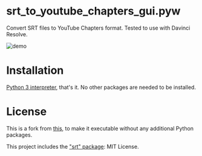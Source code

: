 # srt_to_youtube_chapters_gui.pyw
Convert SRT files to YouTube Chapters format. Tested to use with Davinci Resolve.

![demo](https://user-images.githubusercontent.com/12980409/115950155-8c7f1600-a514-11eb-98b1-f3cfecb85286.gif)

# Installation 
[Python 3 interpreter](https://www.python.org/downloads), that's it. No other packages are needed to be installed.

# License
This is a fork from [this](https://github.com/kiyoon/camera-tools), to make it executable without any additional Python packages.  

This project includes the ["srt" package](https://github.com/cdown/srt): MIT License.

